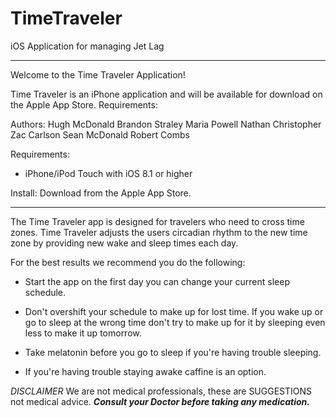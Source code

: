 TimeTraveler
============

iOS Application for managing Jet Lag

-----------------------------------------------------------------

Welcome to the Time Traveler Application!

Time Traveler is an iPhone application and will be available for download on the Apple App Store.
Requirements:

Authors:
Hugh McDonald
Brandon Straley
Maria Powell
Nathan Christopher
Zac Carlson
Sean McDonald
Robert Combs

Requirements:
-	iPhone/iPod Touch with iOS 8.1 or higher

Install:
Download from the Apple App Store.

-----------------------------------------------------------------

The Time Traveler app is designed for travelers who need to cross time zones.
Time Traveler adjusts the users circadian rhythm to the new time zone by providing new wake and sleep times each day.

For the best results we recommend you do the following:

- Start the app on the first day you can change your current sleep schedule.

- Don't overshift your schedule to make up for lost time.
If you wake up or go to sleep at the wrong time don't try to make up for it by sleeping even less to make it up tomorrow.

- Take melatonin before you go to sleep if you're having trouble sleeping.

- If you're having trouble staying awake caffine is an option.

*DISCLAIMER* We are not medical professionals, these are SUGGESTIONS not medical advice.
***Consult your Doctor before taking any medication.***

	   